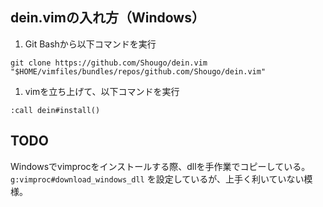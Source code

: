 ## dein.vimの入れ方（Windows）
1. Git Bashから以下コマンドを実行
```
git clone https://github.com/Shougo/dein.vim "$HOME/vimfiles/bundles/repos/github.com/Shougo/dein.vim"
```
1. vimを立ち上げて、以下コマンドを実行
```
:call dein#install()
```

## TODO
Windowsでvimprocをインストールする際、dllを手作業でコピーしている。
`g:vimproc#download_windows_dll` を設定しているが、上手く利いていない模様。

